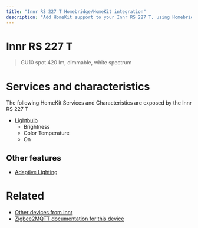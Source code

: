 ```yaml
---
title: "Innr RS 227 T Homebridge/HomeKit integration"
description: "Add HomeKit support to your Innr RS 227 T, using Homebridge, Zigbee2MQTT and homebridge-z2m."
---
```

<!---
This file has been GENERATED using src/docgen/docgen.ts
DO NOT EDIT THIS FILE MANUALLY!
-->
# Innr RS 227 T
> GU10 spot 420 lm, dimmable, white spectrum


# Services and characteristics
The following HomeKit Services and Characteristics are exposed by
the Innr RS 227 T

* [Lightbulb](../../light.md)
  * Brightness
  * Color Temperature
  * On

## Other features
* [Adaptive Lighting](../../light.md)

# Related
* [Other devices from Innr](../index.md#innr)
* [Zigbee2MQTT documentation for this device](https://www.zigbee2mqtt.io/devices/RS_227_T.html)
